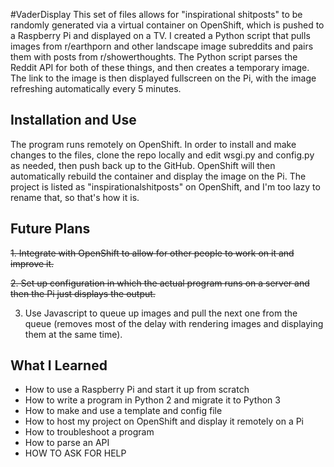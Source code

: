 #VaderDisplay
This set of files allows for "inspirational shitposts" to be randomly generated via a virtual container on OpenShift, which is pushed to a Raspberry Pi and displayed on a TV. I created a Python script that pulls images from r/earthporn and other landscape image subreddits and pairs them with posts from r/showerthoughts. The Python script parses the Reddit API for both of these things, and then creates a temporary image. The link to the image is then displayed fullscreen on the Pi, with the image refreshing automatically every 5 minutes.

## Installation and Use
The program runs remotely on OpenShift. In order to install and make changes to the files, clone the repo locally and edit wsgi.py and config.py as needed, then push back up to the GitHub. OpenShift will then automatically rebuild the container and display the image on the Pi. The project is listed as "inspirationalshitposts" on OpenShift, and I'm too lazy to rename that, so that's how it is.

## Future Plans
~~1. Integrate with OpenShift to allow for other people to work on it and improve it.~~

~~2. Set up configuration in which the actual program runs on a server and then the Pi just displays the output.~~

3. Use Javascript to queue up images and pull the next one from the queue (removes most of the delay with rendering images and displaying them at the same time).

## What I Learned
- How to use a Raspberry Pi and start it up from scratch
- How to write a program in Python 2 and migrate it to Python 3
- How to make and use a template and config file
- How to host my project on OpenShift and display it remotely on a Pi
- How to troubleshoot a program
- How to parse an API
- HOW TO ASK FOR HELP
